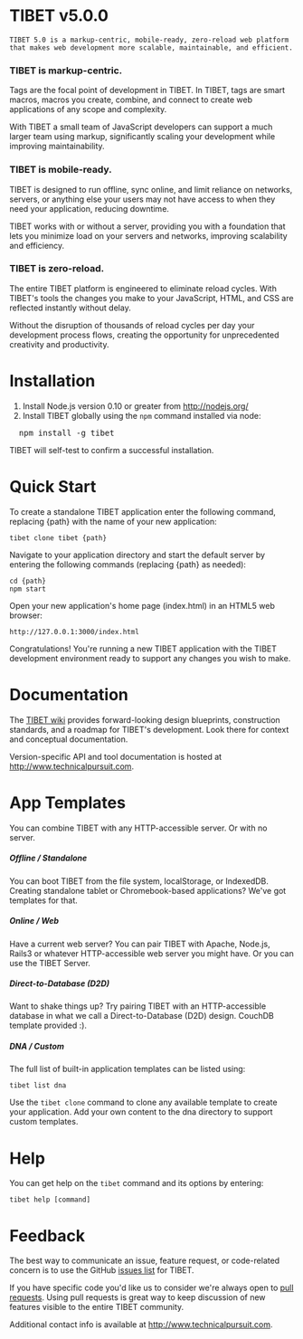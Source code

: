 # TIBET v5.0.0

    TIBET 5.0 is a markup-centric, mobile-ready, zero-reload web platform
    that makes web development more scalable, maintainable, and efficient.

### TIBET is markup-centric.
Tags are the focal point of development in TIBET. In TIBET, tags are
smart macros, macros you create, combine, and connect to create web
applications of any scope and complexity.

With TIBET a small team of JavaScript developers can support a much
larger team using markup, significantly scaling your development while 
improving maintainability.

### TIBET is mobile-ready.
TIBET is designed to run offline, sync online, and limit reliance 
on networks, servers, or anything else your users may not have access to
when they need your application, reducing downtime.

TIBET works with or without a server, providing you with a foundation
that lets you minimize load on your servers and networks, improving
scalability and efficiency.

### TIBET is zero-reload.
The entire TIBET platform is engineered to eliminate reload cycles. With
TIBET's tools the changes you make to your JavaScript, HTML, and CSS are
reflected instantly without delay.

Without the disruption of thousands of reload cycles per day your
development process flows, creating the opportunity for unprecedented
creativity and productivity.

# Installation

1. Install Node.js version 0.10 or greater from http://nodejs.org/
2. Install TIBET globally using the `npm` command installed via node:<br/>
<pre>
  npm install -g tibet
</pre>

TIBET will self-test to confirm a successful installation.

# Quick Start

To create a standalone TIBET application enter the following command,
replacing {path} with the name of your new application:

    tibet clone tibet {path}

Navigate to your application directory and start the default server by
entering the following commands (replacing {path} as needed):

    cd {path}
    npm start

Open your new application's home page (index.html) in an HTML5 web browser:

    http://127.0.0.1:3000/index.html

Congratulations! You're running a new TIBET application with the TIBET
development environment ready to support any changes you wish to make.

# Documentation

The [TIBET wiki](https://github.com/TechnicalPursuit/TIBET/wiki)
provides forward-looking design blueprints, construction standards, and
a roadmap for TIBET's development. Look there for context and conceptual
documentation.

Version-specific API and tool documentation is hosted at
<http://www.technicalpursuit.com>.

# App Templates

You can combine TIBET with any HTTP-accessible server. Or with no server.

##### Offline / Standalone

You can boot TIBET from the file system, localStorage, or IndexedDB.
Creating standalone tablet or Chromebook-based applications? We've got
templates for that.

##### Online / Web

Have a current web server? You can pair TIBET with Apache, Node.js,
Rails3 or whatever HTTP-accessible web server you might have. Or you can
use the TIBET Server.

##### Direct-to-Database (D2D)

Want to shake things up? Try pairing TIBET with an HTTP-accessible
database in what we call a Direct-to-Database (D2D) design. CouchDB
template provided :).

##### DNA / Custom

The full list of built-in application templates can be listed using:

    tibet list dna

Use the `tibet clone` command to clone any available template to
create your application. Add your own content to the dna directory to
support custom templates.

# Help

You can get help on the `tibet` command and its options by entering:

    tibet help [command]

# Feedback

The best way to communicate an issue, feature request, or code-related
concern is to use the GitHub [issues
list](https://github.com/TechnicalPursuit/TIBET/issues?milestone=1&page=1&state=open)
for TIBET.

If you have specific code you'd like us to consider we're always open to [pull
requests](http://help.github.com/articles/using-pull-requests). Using pull
requests is great way to keep discussion of new features visible to the entire
TIBET community.

Additional contact info is available at <http://www.technicalpursuit.com>. 

